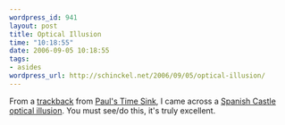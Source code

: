 ```yaml
--- 
wordpress_id: 941
layout: post
title: Optical Illusion
time: "10:18:55"
date: 2006-09-05 10:18:55
tags: 
- asides
wordpress_url: http://schinckel.net/2006/09/05/optical-illusion/
---
```

From a [trackback][1] from [Paul's Time Sink][2], I came across a [Spanish Castle optical illusion][3]. You must see/do this, it's truly excellent. 

   [1]: http://schinckel.net/2006/09/03/sudo-sandwich/#comment-1329
   [2]: http://www.paulstimesink.com/post/2006/09/03/Geek_humor
   [3]: http://www.johnsadowski.com/big_spanish_castle.php

